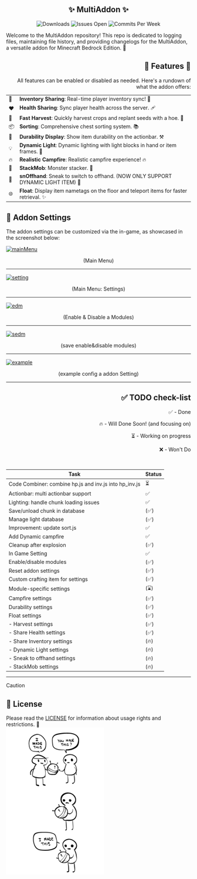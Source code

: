 <div align="center">
  <h2>✨ MultiAddon ✨</h2>
  <img src="https://img.shields.io/github/downloads/aitji/multiAddon/total?style=for-the-badge" alt="Downloads"/>
  <img src="https://img.shields.io/github/issues/aitji/multiAddon?lable=ISSUES%20OPEN&style=for-the-badge" alt="Issues Open"/>
  <img src="https://img.shields.io/github/commit-activity/m/aitji/multiAddon?style=for-the-badge" alt="Commits Per Week"/>
</div>

Welcome to the MultiAddon repository! This repo is dedicated to logging files, maintaining file history, and providing changelogs for the MultiAddon, a versatile addon for Minecraft Bedrock Edition. 🏰

<div align="right">
<h2> 🌟 Features 🌟</h2>
<p>All features can be enabled or disabled as needed. Here's a rundown of what the addon offers:</p>

<table>
  <tr>
    <td>🔄</td><td><b>Inventory Sharing</b>: Real-time player inventory sync! 🎒</td>
  </tr>
  <tr>
    <td>❤️</td><td><b>Health Sharing</b>: Sync player health across the server. 🩹</td>
  </tr>
  <tr>
    <td>🌾</td><td><b>Fast Harvest</b>: Quickly harvest crops and replant seeds with a hoe. 🚜</td>
  </tr>
  <tr>
    <td>📦</td><td><b>Sorting</b>: Comprehensive chest sorting system. 📚</td>
  </tr>
  <tr>
    <td>🔧</td><td><b>Durability Display</b>: Show item durability on the actionbar. ⚒️</td>
  </tr>
  <tr>
    <td>💡</td><td><b>Dynamic Light</b>: Dynamic lighting with light blocks in hand or item frames. 🌟</td>
  </tr>
  <tr>
    <td>🔥</td><td><b>Realistic Campfire</b>: Realistic campfire experience! 🔥</td>
  </tr>
  <tr>
    <td>🧟</td><td><b>StackMob</b>: Monster stacker. 🧟</td>
  </tr>
  <tr>
    <td>🤲</td><td><b>snOffhand</b>: Sneak to switch to offhand. (NOW ONLY SUPPORT DYNAMIC LIGHT ITEM) 🤲</td>
  </tr>
  <tr>
    <td>🌐</td><td><b>Float</b>: Display item nametags on the floor and teleport items for faster retrieval. ✨</td>
  </tr>
</table>
</div>

<div align="left">
  <h2>🔧 Addon Settings</h2>
  <p>The addon settings can be customized via the in-game, as showcased in the screenshot below:</p>
</div>

[![mainMenu](https://github.com/aitji/multiAddon/assets/100911929/da9f3787-9306-4b1d-b178-2122c961fc52)](#)
<div align="center"><p>(Main Menu)</p></div>
<hr>

[![setting](https://github.com/aitji/multiAddon/assets/100911929/d1175f24-7a32-465c-a2ff-a08898d5ffc6)](#)
<div align="center"><p>(Main Menu: Settings)</p></div>
<hr>

[![edm](https://github.com/aitji/multiAddon/assets/100911929/dfc96986-fb84-45d0-bb8a-95208f7d0d1d)](#)
<div align="center"><p>(Enable & Disable a Modules)</p></div>
<hr>

[![sedm](https://github.com/aitji/multiAddon/assets/100911929/040a9adf-22fd-4cf0-9360-0dce60def872)](#)
<div align="center"><p>(save enable&disable modules)</p></div>
<hr>

[![example](https://github.com/aitji/multiAddon/assets/100911929/df47761f-64a3-43b6-844d-0e4278c4af30)](#)
<div align="center"><p>(example config a addon Setting)</p></div>
<hr>

<div align="right"><h2>✅ TODO check-list</h2>
✅ - Done

🔥 - Will Done Soon! (and focusing on)

⏳ - Working on progress

❌ - Won't Do

<br>

<table>
  <thead>
    <tr>
      <th>Task</th>
      <th>Status</th>
    </tr>
  </thead>
  <tbody>
    <tr>
      <td>Code Combiner: combine hp.js and inv.js into hp_inv.js</td>
      <td>⏳</td>
    </tr>
    <tr>
      <td>Actionbar: multi actionbar support</td>
      <td>✅</td>
    </tr>
    <tr>
      <td>Lighting: handle chunk loading issues</td>
      <td>✅</td>
    </tr>
    <tr>
      <td>Save/unload chunk in database</td>
      <td>(✅)</td>
    </tr>
    <tr>
      <td>Manage light database</td>
      <td>(✅)</td>
    </tr>
    <tr>
      <td>Improvement: update sort.js</td>
      <td>✅</td>
    </tr>
    <tr>
      <td>Add Dynamic campfire</td>
      <td>✅</td>
    </tr>
    <tr>
      <td>Cleanup after explosion</td>
      <td>(✅)</td>
    </tr>
    <tr>
      <td>In Game Setting</td>
      <td>✅</td>
    </tr>
    <tr>
      <td>Enable/disable modules</td>
      <td>(✅)</td>
    </tr>
    <tr>
      <td>Reset addon settings</td>
      <td>(✅)</td>
    </tr>
    <tr>
      <td>Custom crafting item for settings</td>
      <td>(✅)</td>
    </tr>
    <tr>
      <td>Module-specific settings</td>
      <td>(⌛)</td>
    </tr>
    <tr>
      <td>Campfire settings</td>
      <td>(✅)</td>
    </tr>
    <tr>
      <td>Durability settings</td>
      <td>(✅)</td>
    </tr>
    <tr>
      <td>Float settings</td>
      <td>(✅)</td>
    </tr>
    <tr>
      <td>- Harvest settings</td>
      <td>(✅)</td>
    </tr>
    <tr>
      <td>- Share Health settings</td>
      <td>(✅)</td>
    </tr>
    <tr>
      <td>- Share Inventory settings</td>
      <td>(🔥)</td>
    </tr>
    <tr>
      <td>- Dynamic Light settings</td>
      <td>(🔥)</td>
    </tr>
    <tr>
      <td>- Sneak to offhand settings</td>
      <td>(🔥)</td>
    </tr>
    <tr>
      <td>- StackMob settings</td>
      <td>(🔥)</td>
    </tr>
  </tbody>
</table>
</div>

<hr>


> [!CAUTION]
> <div align="left"><h2>📜 License</h2></div>
> Please read the <a href="LICENSE">LICENSE</a> for information about usage rights and restrictions. 📄
>
> <div align="left"><img src=image/feature-imadethis.png></div>
